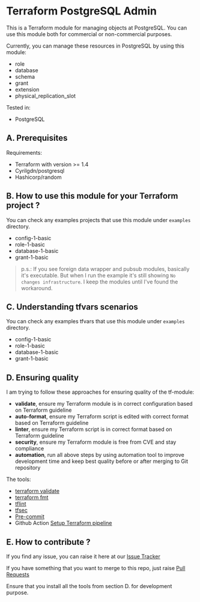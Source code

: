 # Terraform PostgreSQL Admin

This is a Terraform module for managing objects at PostgreSQL. You can use this module both for commercial or non-commercial purposes.

Currently, you can manage these resources in PostgreSQL by using this module:

- role
- database
- schema
- grant
- extension
- physical_replication_slot

Tested in:

- PostgreSQL

## A. Prerequisites

Requirements:

- Terraform with version >= 1.4
- Cyrilgdn/postgresql
- Hashicorp/random

## B. How to use this module for your Terraform project ?

You can check any examples projects that use this module under `examples` directory.

- config-1-basic
- role-1-basic
- database-1-basic
- grant-1-basic

> p.s.: If you see foreign data wrapper and pubsub modules, basically it's executable. But when I run the example it's still showing `No changes infrastructure`. I keep the modules until I've found the workaround.

## C. Understanding tfvars scenarios

You can check any examples tfvars that use this module under `examples` directory.

- config-1-basic
- role-1-basic
- database-1-basic
- grant-1-basic

## D. Ensuring quality

I am trying to follow these approaches for ensuring quality of the tf-module:

- **validate**, ensure my Terraform module is in correct configuration based on Terraform guideline
- **auto-format**, ensure my Terraform script is edited with correct format based on Terraform guideline
- **linter**, ensure my Terraform script is in correct format based on Terraform guideline
- **security**, ensure my Terraform module is free from CVE and stay compliance
- **automation**, run all above steps by using automation tool to improve development time and keep best quality before or after merging to Git repository


The tools:

- [terraform validate](https://developer.hashicorp.com/terraform/cli/commands)
- [terraform fmt](https://developer.hashicorp.com/terraform/cli/commands)
- [tflint](https://github.com/terraform-lint48ers/tflint)
- [tfsec](https://github.com/aquasecurity/tfsec)
- [Pre-commit](https://pre-commit.com/)
- Github Action [Setup Terraform pipeline](https://github.com/hashicorp/setup-terraform)

## E. How to contribute ?

If you find any issue, you can raise it here at our [Issue Tracker](https://github.com/ridwanbejo/terraform-postgresql-admin/issues)

If you have something that you want to merge to this repo, just raise [Pull Requests](https://github.com/ridwanbejo/terraform-postgresql-admin/pulls)

Ensure that you install all the tools from section D. for development purpose.
